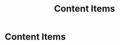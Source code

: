 ﻿---
uid: content-items
topic: content-items
locale: en
title: Content Items
dnneditions: DNN Platform, Evoq Content,Evoq Engage
dnnversion: 09.02.00
parent-topic: structured-content
related-topics:
---

# Content Items

